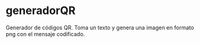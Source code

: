 # generadorQR
Generador de códigos QR.
Toma un texto y genera una imagen en formato png con el mensaje codificado.
